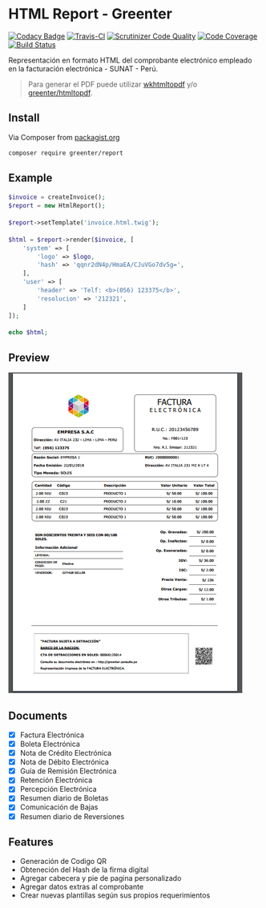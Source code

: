 # HTML Report - Greenter
[![Codacy Badge](https://api.codacy.com/project/badge/Grade/836cd69234a343eab65b5588939c5019)](https://www.codacy.com/app/giansalex/greenter-report?utm_source=github.com&utm_medium=referral&utm_content=giansalex/greenter-report&utm_campaign=badger)
[![Travis-CI](https://travis-ci.org/giansalex/greenter-report.svg?branch=master)](https://travis-ci.org/giansalex/greenter-report)
[![Scrutinizer Code Quality](https://scrutinizer-ci.com/g/giansalex/greenter-report/badges/quality-score.png?b=master)](https://scrutinizer-ci.com/g/giansalex/greenter-report/?branch=master)
[![Code Coverage](https://scrutinizer-ci.com/g/giansalex/greenter-report/badges/coverage.png?b=master)](https://scrutinizer-ci.com/g/giansalex/greenter-report/?branch=master)
[![Build Status](https://scrutinizer-ci.com/g/giansalex/greenter-report/badges/build.png?b=master)](https://scrutinizer-ci.com/g/giansalex/greenter-report/build-status/master)  

Representación en formato HTML del comprobante electrónico empleado en la facturación electrónica - SUNAT - Perú.
> Para generar el PDF puede utilizar [wkhtmltopdf](https://wkhtmltopdf.org/) y/o [greenter/htmltopdf](https://github.com/giansalex/greenter-htmltopdf).

## Install
Via Composer from [packagist.org](https://packagist.org/packages/greenter/report)
```bash
composer require greenter/report
```

## Example
```php
$invoice = createInvoice();
$report = new HtmlReport();

$report->setTemplate('invoice.html.twig');

$html = $report->render($invoice, [
    'system' => [
        'logo' => $logo,
        'hash' => 'qqnr2dN4p/HmaEA/CJuVGo7dv5g=',
    ],
    'user' => [
        'header' => 'Telf: <b>(056) 123375</b>',
        'resolucion' => '212321',
    ]
]);

echo $html;
```

## Preview

![Factura](docs/factura.png)

## Documents
- [x] Factura Electrónica  
- [x] Boleta Electrónica  
- [x] Nota de Crédito Electrónica  
- [x] Nota de Débito Electrónica  
- [x] Guía de Remisión Electrónica  
- [x] Retención Electrónica  
- [x] Percepción Electrónica
- [x] Resumen diario de Boletas
- [x] Comunicación de Bajas
- [x] Resumen diario de Reversiones

## Features
- Generación de Codigo QR
- Obteneción del Hash de la firma digital
- Agregar cabecera y pie de pagina personalizado
- Agregar datos extras al comprobante
- Crear nuevas plantillas según sus propios requerimientos
